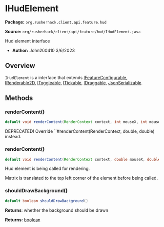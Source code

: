 # IHudElement

**Package:** `org.rusherhack.client.api.feature.hud`

**Source:** `org/rusherhack/client/api/feature/hud/IHudElement.java`

Hud element interface
* **Author:** John200410 3/6/2023



## Overview

`IHudElement` is a interface that extends [IFeatureConfigurable](/core/feature/IFeatureConfigurable.md), [IRenderable2D](/client/api/render/IRenderable2D.md), [IToggleable](/core/interfaces/IToggleable.md), [ITickable](/core/interfaces/ITickable.md), [IDraggable](/core/interfaces/IDraggable.md), [JsonSerializable](/core/serialize/JsonSerializable.md).

## Methods

### renderContent()

```java
default void renderContent(RenderContext context, int mouseX, int mouseY)
```

DEPRECATED! Override ``#renderContent(RenderContext, double, double) instead.

### renderContent()

```java
default void renderContent(RenderContext context, double mouseX, double mouseY)
```

Hud element is being called for rendering.



Matrix is translated to the top left corner of the element before being called.

### shouldDrawBackground()

```java
default boolean shouldDrawBackground()
```

**Returns**: whether the background should be drawn



**Returns:** [boolean](https://docs.oracle.com/en/java/javase/21/docs/api/java.base/java/lang/Boolean.html)

